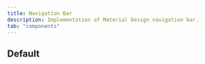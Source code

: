 ```yaml
---
title: Navigation Bar
description: Implementation of Material Design navigation bar.
tab: "components"
---
```


## Default

<code-preview group="default"></code-preview>
